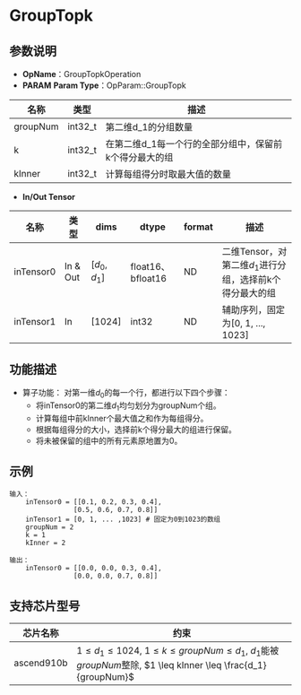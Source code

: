 # GroupTopk
## 参数说明
- **OpName**：GroupTopkOperation
- **PARAM**
**Param Type**：OpParam::GroupTopk
 
| 名称      | 类型       | 描述                     |
| -------- | ----------|------------------------|
| groupNum | int32_t   | 第二维d_1的分组数量           |
| k        | int32_t   | 在第二维d_1每一个行的全部分组中，保留前k个得分最大的组 |
| kInner   | int32_t   | 计算每组得分时取最大值的数量 |

- **In/Out Tensor**
 
| 名称        | 类型       | dims  | dtype        |format| 描述               |
|-----------|----------| ------- |--------------|------- |------------------|
| inTensor0 | In & Out | [$d_0$, $d_1$]| float16、bfloat16 |ND| 二维Tensor，对第二维$d_1$进行分组，选择前k个得分最大的组|
| inTensor1 | In       | [$1024$]| int32        |ND| 辅助序列，固定为[0, 1, ..., 1023] |

## 功能描述
- 算子功能：
对第一维$d_0$的每一个行，都进行以下四个步骤：
    - 将inTensor0的第二维$d_1$均匀划分为groupNum个组。
    - 计算每组中前kInner个最大值之和作为每组得分。
    - 根据每组得分的大小，选择前k个得分最大的组进行保留。
    - 将未被保留的组中的所有元素原地置为0。

## 示例
```
输入：
    inTensor0 = [[0.1, 0.2, 0.3, 0.4],
                [0.5, 0.6, 0.7, 0.8]]
    inTensor1 = [0, 1, ... ,1023] # 固定为0到1023的数组
    groupNum = 2
    k = 1
    kInner = 2

输出：
    inTensor0 = [[0.0, 0.0, 0.3, 0.4],
                [0.0, 0.0, 0.7, 0.8]] 
```
 
## 支持芯片型号
 
|芯片名称| 约束                                                                     | 
| ------------ |------------------------------------------------------------------------| 
|  ascend910b| $1 \leq d_1 \leq 1024$, $1 \leq k \leq groupNum \leq d_1$, $d_1$能被$groupNum$整除, $1 \leq kInner \leq \frac{d_1}{groupNum}$ |